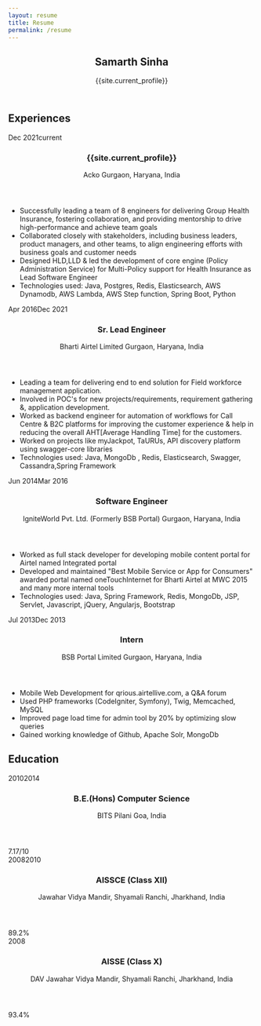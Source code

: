 ```yaml
---
layout: resume
title: Resume
permalink: /resume
---
```

<section id="main">
    <header id="title">
        <h1>Samarth Sinha</h1>
        <span class="subtitle">{{site.current_profile}}</span>
    </header>
    <section class="main-block">
        <h2>
            <i class="fa fa-suitcase"></i> Experiences
        </h2>
    <section class="blocks">
        <div class="date">
            <span>Dec 2021</span><span>current</span>
        </div>
        <div class="decorator">
        </div>
        <div class="details">
            <header>
                <h3>{{site.current_profile}}</h3>
                <span class="place">Acko</span>
                <span class="location">Gurgaon, Haryana, India</span>
            </header>
            <div>
                <ul>
                   <li>Successfully leading a team of 8 engineers for delivering Group Health Insurance, fostering collaboration, and providing mentorship to drive high-performance and achieve team goals</li>
                   <li>Collaborated closely with stakeholders, including business leaders, product managers, and other teams, to align engineering efforts with business goals and customer needs</li>
                   <li>Designed HLD,LLD & led the development of core engine (Policy Administration Service) for Multi-Policy support for Health Insurance as Lead Software Engineer</li>
                   <li>Technologies used: Java, Postgres, Redis, Elasticsearch, AWS Dynamodb, AWS Lambda, AWS Step function, Spring Boot, Python</li>
                </ul>
            </div>
        </div></section>
        
<section class="blocks">
            <div class="date">
                <span>Apr 2016</span><span>Dec 2021</span>
            </div>
            <div class="decorator">
            </div>
            <div class="details">
                <header>
                    <h3>Sr. Lead Engineer</h3>
                    <span class="place">Bharti Airtel Limited</span>
                    <span class="location">Gurgaon, Haryana, India</span>
                </header>
                <div>
                    <ul>
                       <li>Leading a team for delivering end to end solution for Field workforce management application.</li>
                       <li>Involved in POC's for new projects/requirements, requirement gathering &, application development.
</li>
                       <li>Worked as backend engineer for automation of workflows for Call Centre & B2C platforms for improving the customer experience & help in reducing the overall AHT[Average Handling Time] for the customers.</li>
                       <li>Worked on projects like myJackpot, TaURUs, API discovery platform using swagger-core libraries</li>
                       <li> Technologies used: Java, MongoDb , Redis, Elasticsearch, Swagger, Cassandra,Spring
                            Framework</li>
                    </ul>
                </div>
            </div>
        </section>
        <section class="blocks">
            <div class="date">
                <span>Jun 2014</span><span>Mar 2016</span>
            </div>
            <div class="decorator">
            </div>
            <div class="details">
                <header>
                    <h3>Software Engineer</h3>
                    <span class="place">IgniteWorld Pvt. Ltd. (Formerly BSB Portal)</span>
                    <span class="location">Gurgaon, Haryana, India</span>
                </header>
                <div>
                    <ul>
                        <li> Worked as full stack developer for developing mobile content portal for Airtel named Integrated portal
                             </li>
                        <li> Developed and maintained "Best Mobile Service or App for Consumers" awarded portal named
                             oneTouchInternet for Bharti Airtel at MWC 2015
                            and many more internal tools</li>
                        <li>Technologies used: Java, Spring Framework, Redis, MongoDb, JSP, Servlet, Javascript, jQuery, Angularjs,
                            Bootstrap</li>
                    </ul>
                </div>
            </div>
        </section>
        <section class="blocks">
            <div class="date">
                <span>Jul 2013</span><span>Dec 2013</span>
            </div>
            <div class="decorator">
            </div>
            <div class="details">
                <header>
                    <h3>Intern</h3>
                    <span class="place">BSB Portal Limited</span>
                    <span class="location">Gurgaon, Haryana, India</span>
                </header>
                <div>
                    <ul>
                        <li>Mobile Web Development for qrious.airtellive.com, a Q&A forum</li>
                        <li>Used PHP frameworks (CodeIgniter, Symfony), Twig, Memcached, MySQL</li>
                        <li>Improved page load time for admin tool by 20% by optimizing slow queries</li>
                        <li>Gained working knowledge of Github, Apache Solr, MongoDb</li>
                    </ul>
                </div>
            </div>
        </section>
    </section>
    <!--<section class="main-block">
        <h2>
            <i class="fa fa-folder-open"></i> Selected Projects
        </h2>
        <section class="blocks">
            <div class="date">
                <span>2015</span><span>2016</span>
            </div>
            <div class="decorator">
            </div>
            <div class="details">
                <header>
                    <h3>Some Project 1</h3>
                    <span class="place">Some workplace</span>
                </header>
                <div>
                    <ul>
                        <li>Lorem ipsum dolor sit amet, consectetur adipiscing elit</li>
                        <li>Lorem ipsum dolor sit amet, consectetur adipiscing elit. Proin nec mi ante. Etiam odio eros, placerat eu metus id, gravida eleifend odio. Vestibulum dapibus pharetra odio, egestas ullamcorper ipsum congue ac</li>
                        <li>Lorem ipsum dolor sit amet, consectetur adipiscing elit. Proin nec mi ante. Etiam odio eros, placerat eu metus id, gravida eleifend odio</li>
                    </ul>
                </div>
            </div>
        </section>
        <section class="blocks">
            <div class="date">
                <span>2014</span><span>2015</span>
            </div>
            <div class="decorator">
            </div>
            <div class="details">
                <header>
                    <h3>Some Project 2</h3>
                    <span class="place">Some workplace</span>
                </header>
                <div>
                    <ul>
                        <li>Lorem ipsum dolor sit amet, consectetur adipiscing elit. Proin nec mi ante. Etiam odio eros, placerat eu metus id, gravida eleifend odio. Vestibulum dapibus pharetra odio, egestas ullamcorper ipsum congue ac. Maecenas viverra tortor eget convallis vestibulum. Donec pulvinar venenatis est, non sollicitudin metus laoreet sed. Fusce tincidunt felis nec neque aliquet porttitor</li>
                    </ul>
                </div>
            </div>
        </section>
        <section class="blocks">
            <div class="date">
                <span>2014</span>
            </div>
            <div class="decorator">
            </div>
            <div class="details">
                <header>
                    <h3>Some Project 3</h3>
                    <span class="place">Some workplace</span>
                </header>
                <div>
                    <ul>
                        <li>Lorem ipsum dolor sit amet, consectetur adipiscing elit. Proin nec mi ante. Etiam odio eros, placerat eu metus id, gravida eleifend odio</li>
                    </ul>
                </div>
            </div>
        </section>
    </section>-->
    <section class="main-block concise">
        <h2>
            <i class="fa fa-graduation-cap"></i> Education
        </h2>
        <section class="blocks">
            <div class="date">
                <span>2010</span><span>2014</span>
            </div>
            <div class="decorator">
            </div>
            <div class="details">
                <header>
                    <h3>B.E.(Hons) Computer Science</h3>
                    <span class="place">BITS Pilani</span>
                    <span class="location">Goa, India</span>
                </header>
                <div>7.17/10</div>
                <!--<div>Pursued Bachelor of Engineering in Computer Science</div>-->
            </div>
        </section>
        <section class="blocks">
            <div class="date">
                <span>2008</span><span>2010</span>
            </div>
            <div class="decorator">
            </div>
            <div class="details">
                <header>
                    <h3>AISSCE (Class XII)</h3>
                    <span class="place">Jawahar Vidya Mandir, Shyamali</span>
                    <span class="location">Ranchi, Jharkhand, India</span>
                </header>
                <div>89.2%</div>
            </div>
        </section>
        <section class="blocks">
            <div class="date">
                <span>2008</span>
            </div>
            <div class="decorator">
            </div>
            <div class="details">
                <header>
                    <h3>AISSE (Class X)</h3>
                    <span class="place">DAV Jawahar Vidya Mandir, Shyamali</span>
                    <span class="location">Ranchi, Jharkhand, India</span>
                </header>
                <div>93.4%</div>
            </div>
        </section>
    </section>
</section>

